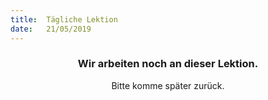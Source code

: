 ```yaml
---
title:  Tägliche Lektion
date:   21/05/2019
---
```


### <center>Wir arbeiten noch an dieser Lektion.</center>
<center>Bitte komme später zurück.</center>